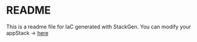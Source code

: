 # README
This is a readme file for IaC generated with StackGen.
You can modify your appStack -> [here](http://main.dev.stackgen.com/appstacks/bce4a8ff-8db4-4d84-b061-ff6083d4f1ac)
